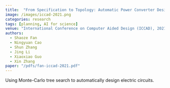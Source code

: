 ```yaml
---
title:  "From Specification to Topology: Automatic Power Converter Design via Reinforcement Learning"
image: /images/iccad-2021.png
categories: research
tags: [planning, AI for science]
venue: "International Conference on Computer Aided Design (ICCAD), 2021"
authors:
  - Shaoze Fan
  - Ningyuan Cao
  - Shun Zhang
  - Jing Li
  - Xiaoxiao Guo
  - Xin Zhang
paper: "/pdfs/fan-iccad-2021.pdf"
---
```

Using Monte-Carlo tree search to automatically design electric circuits.
